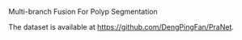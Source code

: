 Multi-branch Fusion For Polyp Segmentation

The dataset is available at https://github.com/DengPingFan/PraNet.
